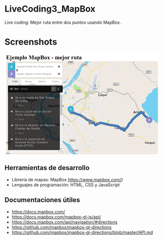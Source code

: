 # LiveCoding3_MapBox
Live coding: Mejor ruta entre dos puntos usando MapBox.

# Screenshots
![Screenshot](screenshots/EjemploMejorRuta.png)

## Herramientas de desarrollo
* Librería de mapas: MapBox https://www.mapbox.com/)
* Lenguajes de programación: HTML, CSS y JavaScript

## Documentaciones útiles
* https://docs.mapbox.com/
* https://docs.mapbox.com/mapbox-gl-js/api/
* https://docs.mapbox.com/api/navigation/#directions
* https://github.com/mapbox/mapbox-gl-directions
* https://github.com/mapbox/mapbox-gl-directions/blob/master/API.md
